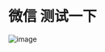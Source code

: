 # 微信 测试一下
![image](https://github.com/user-attachments/assets/e269e778-bf81-4939-a5ab-1ce16bab3172)








